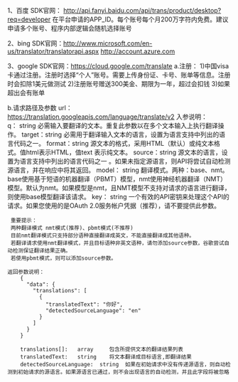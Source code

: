 ﻿
	
1、百度
SDK官网： http://api.fanyi.baidu.com/api/trans/product/desktop?req=developer
在平台申请的APP_ID。每个账号每个月200万字符内免费。建议申请多个账号、程序内部逻辑会随机选择账号
	
2、bing
SDK官网：http://www.microsoft.com/en-us/translator/translatorapi.aspx
http://account.azure.com
 
3、google
SDK官网：https://cloud.google.com/translate
  a.注册：
	1)中国visa卡通过注册。注册时选择“个人”账号。需要上传身份证、卡号、账单等信息。注册时会扣除1美元做测试
	2)注册账号赠送300美金、期限为一年，超过会扣钱
	3)如果超出会有账单

  b.请求路径及参数
	url：
		https://translation.googleapis.com/language/translate/v2
	入参说明：  
		   q：           string  必需输入要翻译的文本。重复此参数以在多个文本输入上执行翻译操作。
		   target：string  必需用于翻译输入文本的语言，设置为语言支持中列出的语言代码之一。
	       format：string  源文本的格式，采用HTML（默认）或纯文本格式。值html表示HTML，值text 表示纯文本。
	       source：string  源文本的语言，设置为语言支持中列出的语言代码之一 。如果未指定源语言，则API将尝试自动检测源语言，并在响应中将其返回。
	       model：  string  翻译模式。两种：base、nmt。 base使用基于短语的机器翻译（PBMT）模型，nmt使用神经机器翻译（NMT）模型。默认为nmt。如果模型是nmt，且NMT模型不支持对请求的语言进行翻译，则使用base模型翻译该请求。
	       key：       string  一个有效的API密钥来处理这个API的请求。如果您使用的是OAuth 2.0服务帐户凭据（推荐），请不要提供此参数。
	       
	 重要提示：
	 两种翻译模式 nmt模式(推荐)、pbmt模式(不推荐)
	 目前nmt翻译模式只支持部分语种直接翻译成英文，不能直接翻译成其他语种。
	 若翻译请求使用nmt翻译模式，并且目标语种非英文语种，请勿添加source参数，谷歌尝试自动检测保证翻译结果正确。
	 若使用pbmt模式，则可以添加source参数。
       
	返回参数说明：
		{
		  "data": {
		    "translations": [
		      {
		        "translatedText": "你好",
		        "detectedSourceLanguage": "en"
		      }
		    ]
		  }
		}

		translations[]:   array     包含所提供文本的翻译结果列表
		translatedText:   string    将文本翻译成目标语言,即翻译结果
		detectedSourceLanguage:  string  如果在初始请求中没有传递源语言，则自动检测到初始请求的源语言。如果源语言已通过，则不会出现语言的自动检测，并且此字段将被忽略